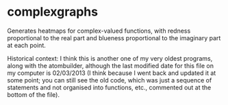 # complexgraphs

Generates heatmaps for complex-valued functions, with redness proportional to the real part and blueness proportional to the imaginary part at each point.

Historical context: I think this is another one of my very oldest programs, along with the atombuilder, although the last modified date for this file on my computer is 02/03/2013 (I think because I went back and updated it at some point; you can still see the old code, which was just a sequence of statements and not organised into functions, etc., commented out at the bottom of the file).